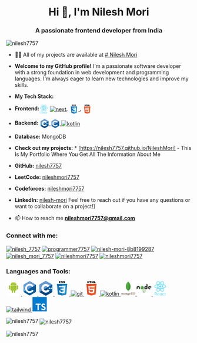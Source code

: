 <h1 align="center">Hi 👋, I'm Nilesh Mori</h1>
<h3 align="center">A passionate frontend developer from India</h3>

<p align="left"> <img src="https://komarev.com/ghpvc/?username=nilesh7757&label=Profile%20views&color=0e75b6&style=flat" alt="nilesh7757" /> </p>

- 👨‍💻 All of my projects are available at [# Nilesh Mori ](https://github.com/nilesh7757)
- **Welcome to my GitHub profile!** I'm a passionate software developer with a strong foundation in web development and programming languages. I'm always eager to learn new technologies and improve my skills.
- **My Tech Stack:**
- **Frontend:**[<img src="https://raw.githubusercontent.com/devicons/devicon/master/icons/react/react-original-wordmark.svg" align="center" alt="react" width="25" height="25"/>](https://react.dev/) [<img src="https://testrigor.com/wp-content/uploads/2023/04/nextjs-logo.png" align="center" alt="next" width="25" height="25"/>](https://nextjs.org/), [<img src="https://raw.githubusercontent.com/devicons/devicon/master/icons/css3/css3-original-wordmark.svg" align="center" alt="css3" width="25" height="25"/> ](https://developer.mozilla.org/en-US/docs/Web/CSS), [<img src="https://raw.githubusercontent.com/devicons/devicon/master/icons/html5/html5-original-wordmark.svg" align="center" alt="html5" width="25" height="25"/> ](https://developer.mozilla.org/en-US/docs/Web/HTML)
- **Backend:** [<img src="https://raw.githubusercontent.com/devicons/devicon/master/icons/cplusplus/cplusplus-original.svg" align="center" alt="cplusplus" width="25" height="25"/> </a> <a href="https://www.w3schools.com/css/" target="_blank" rel="noreferrer">](https://cplusplus.com/)  [<img src="https://raw.githubusercontent.com/devicons/devicon/master/icons/c/c-original.svg" align="center" alt="c" width="25" height="25"/> </a> <a href="https://www.w3schools.com/cpp/" target="_blank" rel="noreferrer">](https://en.wikipedia.org/wiki/C_(programming_language))  [ <img src="https://www.vectorlogo.zone/logos/kotlinlang/kotlinlang-icon.svg"  align ="center" alt="kotlin" width="25" height="20"/> </a> <a href="https://www.mongodb.com/" target="_blank" rel="noreferrer">](https://kotlinlang.org/)
- **Database:** MongoDB
- **Check out my projects:** * [https://nilesh7757.github.io/NileshMori] - This Is My Portfolio Where You Get All The Information About Me
- **GitHub:** [nilesh7757](https://github.com/nilesh7757)
- **LeetCode:** [nileshmori7757](https://leetcode.com/nileshmori7757/)
- **Codeforces:** [nileshmori7757](https://codeforces.com/profile/nileshmori7757)
- **LinkedIn:** [nilesh-mori](https://www.linkedin.com/in/nilesh-mori-7757n/)
  Feel free to reach out if you have any questions or want to collaborate on a project!]

- 📫 How to reach me **nileshmori7757@gmail.com**

<h3 align="left">Connect with me:</h3>
<p align="left">
<a href="https://dev.to/nilesh_7757" target="blank"><img align="center" src="https://raw.githubusercontent.com/rahuldkjain/github-profile-readme-generator/master/src/images/icons/Social/devto.svg" alt="nilesh_7757" height="30" width="40" /></a>
<a href="https://twitter.com/programmer7757" target="blank"><img align="center" src="https://raw.githubusercontent.com/rahuldkjain/github-profile-readme-generator/master/src/images/icons/Social/twitter.svg" alt="programmer7757" height="30" width="40" /></a>
<a href="https://linkedin.com/in/nilesh-mori-8b8199287" target="blank"><img align="center" src="https://raw.githubusercontent.com/rahuldkjain/github-profile-readme-generator/master/src/images/icons/Social/linked-in-alt.svg" alt="nilesh-mori-8b8199287" height="30" width="40" /></a>
<a href="https://instagram.com/nilesh_mori_7757" target="blank"><img align="center" src="https://raw.githubusercontent.com/rahuldkjain/github-profile-readme-generator/master/src/images/icons/Social/instagram.svg" alt="nilesh_mori_7757" height="30" width="40" /></a>
<a href="https://codeforces.com/profile/nileshmori7757" target="blank"><img align="center" src="https://raw.githubusercontent.com/rahuldkjain/github-profile-readme-generator/master/src/images/icons/Social/codeforces.svg" alt="nileshmori7757" height="30" width="40" /></a>
<a href="https://www.leetcode.com/nileshmori7757" target="blank"><img align="center" src="https://raw.githubusercontent.com/rahuldkjain/github-profile-readme-generator/master/src/images/icons/Social/leet-code.svg" alt="nileshmori7757" height="30" width="40" /></a>
</p>

<h3 align="left">Languages and Tools:</h3>
<p align="left"> <a href="https://developer.android.com" target="_blank" rel="noreferrer"> <img src="https://raw.githubusercontent.com/devicons/devicon/master/icons/android/android-original-wordmark.svg" alt="android" width="40" height="40"/> </a> <a href="https://www.cprogramming.com/" target="_blank" rel="noreferrer"> <img src="https://raw.githubusercontent.com/devicons/devicon/master/icons/c/c-original.svg" alt="c" width="40" height="40"/> </a> <a href="https://www.w3schools.com/cpp/" target="_blank" rel="noreferrer"> <img src="https://raw.githubusercontent.com/devicons/devicon/master/icons/cplusplus/cplusplus-original.svg" alt="cplusplus" width="40" height="40"/> </a> <a href="https://www.w3schools.com/css/" target="_blank" rel="noreferrer"> <img src="https://raw.githubusercontent.com/devicons/devicon/master/icons/css3/css3-original-wordmark.svg" alt="css3" width="40" height="40"/> </a> <a href="https://git-scm.com/" target="_blank" rel="noreferrer"> <img src="https://www.vectorlogo.zone/logos/git-scm/git-scm-icon.svg" alt="git" width="40" height="40"/> </a> <a href="https://www.w3.org/html/" target="_blank" rel="noreferrer"> <img src="https://raw.githubusercontent.com/devicons/devicon/master/icons/html5/html5-original-wordmark.svg" alt="html5" width="40" height="40"/> </a> <a href="https://kotlinlang.org" target="_blank" rel="noreferrer"> <img src="https://www.vectorlogo.zone/logos/kotlinlang/kotlinlang-icon.svg" alt="kotlin" width="40" height="40"/> </a> <a href="https://www.mongodb.com/" target="_blank" rel="noreferrer"> <img src="https://raw.githubusercontent.com/devicons/devicon/master/icons/mongodb/mongodb-original-wordmark.svg" alt="mongodb" width="40" height="40"/> </a> <a href="https://nodejs.org" target="_blank" rel="noreferrer"> <img src="https://raw.githubusercontent.com/devicons/devicon/master/icons/nodejs/nodejs-original-wordmark.svg" alt="nodejs" width="40" height="40"/> </a> <a href="https://reactjs.org/" target="_blank" rel="noreferrer"> <img src="https://raw.githubusercontent.com/devicons/devicon/master/icons/react/react-original-wordmark.svg" alt="react" width="40" height="40"/> </a> <a href="https://tailwindcss.com/" target="_blank" rel="noreferrer"> <img src="https://www.vectorlogo.zone/logos/tailwindcss/tailwindcss-icon.svg" alt="tailwind" width="40" height="40"/> </a> <a href="https://www.typescriptlang.org/" target="_blank" rel="noreferrer"> <img src="https://raw.githubusercontent.com/devicons/devicon/master/icons/typescript/typescript-original.svg" alt="typescript" width="40" height="40"/> </a> </p>

<p><img align="left" src="https://github-readme-stats.vercel.app/api/top-langs?username=nilesh7757&show_icons=true&locale=en&layout=compact" alt="nilesh7757" /></p>

<p>&nbsp;<img align="center" src="https://github-readme-stats.vercel.app/api?username=nilesh7757&show_icons=true&locale=en" alt="nilesh7757" /></p>

<p><img align="center" src="https://github-readme-streak-stats.herokuapp.com/?user=nilesh7757&" alt="nilesh7757" /></p>
